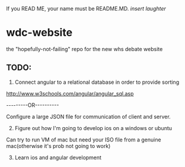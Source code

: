 If you READ ME, your name must be README.MD. *insert laughter*

# wdc-website
the "hopefully-not-failing" repo for the new whs debate website

TODO:
----------------------------------------------

1. Connect angular to a relational database in order to provide sorting

http://www.w3schools.com/angular/angular_sql.asp

---------OR----------

Configure a large JSON file for communication of client and server.

2. Figure out how I'm going to develop ios on a windows or ubuntu

Can try to run VM of mac but need your ISO file from a genuine mac(otherwise it's prob not going to work)

3. Learn ios and angular development
